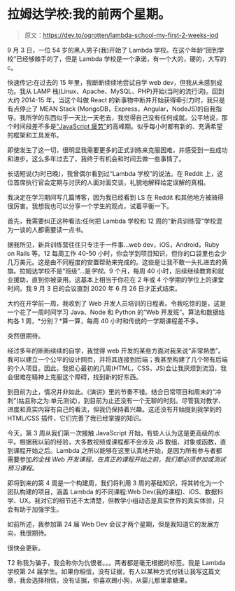 # 拉姆达学校:我的前两个星期。

> 原文：<https://dev.to/ogrotten/lambda-school-my-first-2-weeks-iod>

9 月 3 日，一位 54 岁的黑人男子(我)开始了 Lambda 学校。在这个年龄“回到学校”已经够棘手的了，但是 Lambda 学校是一个承诺，有一个大的，硬的，大写的 c。

快速传记:在过去的 15 年里，我断断续续地尝试自学 web dev，但我从未感到成功。我从 LAMP 栈(Linux、Apache、MySQL、PHP)开始(当时的流行词)。回到大约 2014-15 年，当这个叫做 React 的新事物中断并开始获得牵引力时，我只是有点停止了 MEAN Stack (MongoDB，Express，Angular，NodeJS)的自我指导。我所学的东西似乎一天比一天老去，我觉得自己没有任何成就。公平地说，那个时间段差不多是[“JavaScript 疲劳”](https://dev.to/banesag/javascript-fatigue--bhh)的高峰期。似乎每小时都有新的、充满希望的框架和工具发布。

即使发生了这一切，很明显我需要更多的正式训练来克服困难，并感受到一些成功和进步。这么多年过去了，我终于有机会和时间去做一些事情了。

长话短说(为时已晚)，我曾偶尔看到过“Lambda 学校”的说法。在 Reddit 上，这位首席执行官会定期与讨厌的人面对面交谈，礼貌地解释给定误解的真相。

我决定在学习期间写几篇博客，因为我已经看到 LS 在 Reddit 和其他地方被骑得很厉害。我想我也可以分享一个学生的观点，试着平衡一下。

首先，我需要纠正这种看法:任何把 Lambda 学校和 12 周的“新兵训练营”学校混为一谈的人都需要读一点书。

据我所见，新兵训练营往往只专注于一件事...web dev，iOS，Android，Ruby on Rails 等。12 每周工作 40-50 小时，你会学到项目知识，但你的口袋里也会少几万美元。这是由不同程度的安置帮助来完成的。这些是让我不敢一头扎进去的黄旗。拉姆达学校不是“班级”...是*学校*。9 个月，每周 40 小时，后续继续教育和就业援助，直到你被录用。这基本上相当于你花在 2 年或 4 个学期的学位上的课堂时间。我 9 月 3 日的会议直到 2020 年 6 月 26 日才正式结束。

大约在开学前一周，我收到了 Web 开发人员培训的日程表。令我吃惊的是，这是一个花了一周时间学习 Java、Node 和 Python 的“Web 开发班”。算法和数据结构各 1 周，*分别？*算一算，每周 40 小时和传统的一学期课程差不多。

突然很期待。

经过多年的断断续续的自学，我觉得 web 开发的某些方面对我来说“非常熟悉”。我可以建立一个公平的设计网页，并将其连接到后端；我甚至构建了几个带有后端的个人项目。因此，我担心最初的几周(HTML，CSS，JS)会让我厌烦到流泪，我会很难在精神上克服这个障碍，找到新的好东西。

到目前为止，情况并非如此。《演讲》里的节奏不错。结合日常项目和周末的“冲刺”(姑且称之为:单元测试)，到目前为止还没有一个无聊的时刻。尽管我对教学、进度和真实内容有自己的看法，但我仍保持着兴趣。这还没有开始提到我学到的 HTML/CSS 插件，它们完善了我已经掌握的知识。

今天，第 3 周从我们第一次接触 JavaScript 开始，有些人认为这是更高级的水平。根据我以前的经验，大多数视频或课程都不会涉及 JS 数组、对象或函数，直到课程开始之后。Lambda 之所以能够在这里认真地开始，是因为所有参与者都需要参加*的全栈 Web 开发课程。在真正的课程开始之前，我们都必须参加或测试预习课程。*

即将到来的第 4 周是一个构建周，我们将利用 3 周的基础知识，将其转化为一个团队构建的项目，涵盖 Lambda 的不同课程:Web Dev(我的课程)、iOS、数据科学、UX。我对它的细节还不太清楚，但教学小组动态是真实世界的真实体验，只会有助于加强学生。

如前所述，我参加第 24 届 Web Dev 会议才两个星期，但是我知道它的发展方向，我很期待。

很快会更新。

T2 称我为骗子，我会称你为仇恨者。。。两者都是毫无根据的标签。我是 Lambda 学校第 24 届学生。如果你相信，没有证据，有人以某种方式付钱让我写这篇文章，我会选择相信，没有证据，你喜欢踢小狗，从婴儿那里拿糖果。